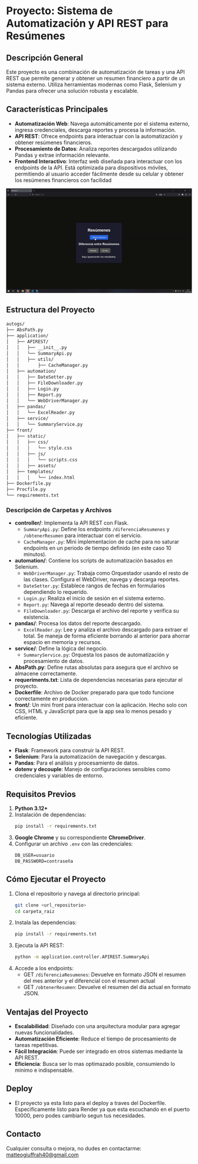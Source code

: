 # Proyecto: Sistema de Automatización y API REST para Resúmenes

## Descripción General
Este proyecto es una combinación de automatización de tareas y una API REST que permite generar y obtener un resumen financiero a partir de un sistema externo. Utiliza herramientas modernas como Flask, Selenium y Pandas para ofrecer una solución robusta y escalable.

## Características Principales
- **Automatización Web**: Navega automáticamente por el sistema externo, ingresa credenciales, descarga reportes y procesa la información.
- **API REST**: Ofrece endpoints para interactuar con la automatización y obtener resúmenes financieros.
- **Procesamiento de Datos**: Analiza reportes descargados utilizando Pandas y extrae información relevante.
- **Frontend Interactivo**: Interfaz web diseñada para interactuar con los endpoints de la API. Está optimizada para dispositivos móviles, 
  permitiendo al usuario acceder fácilmente desde su celular y obtener los resúmenes financieros con facilidad

![Muestra del GIF](./front/static/assets/muestra.gif)


## Estructura del Proyecto
```
autogs/
├── AbsPath.py
├── application/
│   ├── APIREST/
│   │   ├── __init__.py
│   │   └── SummaryApi.py
│   │   ├── utils/
│   │       ├── CacheManager.py
│   ├── automation/
│   │   ├── DateSetter.py
│   │   ├── FileDownloader.py
│   │   ├── Login.py
│   │   ├── Report.py
│   │   └── WebDriverManager.py
│   ├── pandas/
│   │   └── ExcelReader.py
│   ├── service/
│   │   └── SummaryService.py
├── front/
│   ├── static/
│   │   ├── css/
│   │   │   └── style.css           
│   │   ├── js/
│   │   │   └── scripts.css  
│   │   ├── assets/
│   ├── templates/
│   │   │   └── index.html
├── Dockerfile.py
├── Procfile.py
└── requirements.txt
```


### Descripción de Carpetas y Archivos
- **controller/**: Implementa la API REST con Flask.
  - `SummaryApi.py`: Define los endpoints `/diferenciaResumenes` y `/obtenerResumen` para interactuar con el servicio.
  - `CacheManager.py`: Mini implementacion de cache para no saturar endpoints en un periodo de tiempo definido (en este caso 10 minutos).
- **automation/**: Contiene los scripts de automatización basados en Selenium.
  - `WebDriverManager.py`: Trabaja como Orquestador usando el resto de las clases. Configura el WebDriver, navega y descarga reportes.
  - `DateSetter.py`: Establece rangos de fechas en formularios dependiendo lo requerido.
  - `Login.py`: Realiza el inicio de sesión en el sistema externo.
  - `Report.py`: Navega al reporte deseado dentro del sistema.
  - `FileDownloader.py`: Descarga el archivo del reporte y verifica su existencia.
- **pandas/**: Procesa los datos del reporte descargado.
  - `ExcelReader.py`: Lee y analiza el archivo descargado para extraer el total. Se maneja de forma eficiente borrando al anterior 
    para ahorrar espacio en memoria y recursos.
- **service/**: Define la lógica del negocio.
  - `SummaryService.py`: Orquesta los pasos de automatización y procesamiento de datos.
- **AbsPath.py**: Define rutas absolutas para asegura que el archivo se almacene correctamente.
- **requeriments.txt**: Lista de dependencias necesarias para ejecutar el proyecto.
- **Dockerfile**: Archivo de Docker preparado para que todo funcione correctamente en produccion. 
- **front/**: Un mini front para interactuar con la aplicación. Hecho solo con CSS, HTML y JavaScript para que la app sea lo menos pesado y eficiente.

## Tecnologías Utilizadas
- **Flask**: Framework para construir la API REST.
- **Selenium**: Para la automatización de navegación y descargas.
- **Pandas**: Para el análisis y procesamiento de datos.
- **dotenv y decouple**: Manejo de configuraciones sensibles como credenciales y variables de entorno.

## Requisitos Previos
1. **Python 3.12+**
2. Instalación de dependencias:
   ```bash
   pip install -r requirements.txt
   ```
3. **Google Chrome** y su correspondiente **ChromeDriver**.
4. Configurar un archivo `.env` con las credenciales:
   ```env
   DB_USER=usuario
   DB_PASSWORD=contraseña
   ```

## Cómo Ejecutar el Proyecto
1. Clona el repositorio y navega al directorio principal:
   ```bash
   git clone <url_repositorio>
   cd carpeta_raiz
   ```
2. Instala las dependencias:
   ```bash
   pip install -r requirements.txt
   ```
3. Ejecuta la API REST:
   ```bash
   python -m application.controller.APIREST.SummaryApi
   ```
4. Accede a los endpoints:
   - GET `/diferenciaResumenes`: Devuelve en formato JSON el resumen del mes anterior y el diferencial con el resumen actual
   - GET `/obtenerResumen`: Devuelve el resumen del dia actual en formato JSON.

## Ventajas del Proyecto
- **Escalabilidad**: Diseñado con una arquitectura modular para agregar nuevas funcionalidades.
- **Automatización Eficiente**: Reduce el tiempo de procesamiento de tareas repetitivas.
- **Fácil Integración**: Puede ser integrado en otros sistemas mediante la API REST.
- **Eficiencia**: Busca ser lo mas optimazado posible, consumiendo lo minimo e indispensable.  

## Deploy
- El proyecto ya esta listo para el deploy a traves del Dockerfile. 
Especificamente listo para Render ya que esta escuchando en el puerto 10000, pero podes cambiarlo segun tus necesidades.

## Contacto
Cualquier consulta o mejora, no dudes en contactarme: matteogiuffrah40@gmail.com


